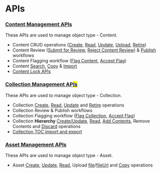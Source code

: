 # APIs

### [Content Management APIs](http://docs.sunbird.org/latest/apis/contentapi/index.html)

These APIs are used to manage object type - Content.&#x20;

* Content CRUD operations ([Create](http://docs.sunbird.org/latest/apis/contentapi/index.html#operation/Create%20Content), [Read](http://docs.sunbird.org/latest/apis/contentapi/index.html#operation/Read%20Content), [Update](http://docs.sunbird.org/latest/apis/contentapi/index.html#operation/Update%20Content), [Upload](http://docs.sunbird.org/latest/apis/contentapi/index.html#operation/Upload%20Content), [Retire](http://docs.sunbird.org/latest/apis/contentapi/index.html#operation/Retire%20Content))
* Content Review ([Submit for Review](http://docs.sunbird.org/latest/apis/contentapi/index.html#operation/Submit%20Content%20for%20Review), [Reject Content Review](http://docs.sunbird.org/latest/apis/contentapi/index.html#operation/Reject%20Content%20Review))  & [Publish](http://docs.sunbird.org/latest/apis/contentapi/index.html#operation/Publish%20Content) workflows
* Content Flagging workflow ([Flag Content](http://docs.sunbird.org/latest/apis/contentapi/index.html#operation/Flag%20Content), [Accept Flag](http://docs.sunbird.org/latest/apis/contentapi/index.html#operation/Accept%20Flag)) &#x20;
* Content [Search](http://docs.sunbird.org/latest/apis/contentapi/index.html#operation/Search%20Content), [Copy](http://docs.sunbird.org/latest/apis/contentapi/index.html#operation/Copy%20Content) & [Import](http://docs.sunbird.org/latest/apis/contentapi/index.html#operation/Import%20Content)
* [Content Lock APIs](http://docs.sunbird.org/latest/apis/lockService/index.html)

### [Collection Management AP<mark style="color:blue;">Is</mark>](http://docs.sunbird.org/latest/apis/collectionapi/index.html)<mark style="color:blue;"></mark>

These APIs are used to manage object type - Collection.&#x20;

* Collection [Create](http://docs.sunbird.org/latest/apis/collectionapi/index.html#operation/Collection%20Create), [Read](http://docs.sunbird.org/latest/apis/collectionapi/index.html#operation/CollectionRead), [Update](http://docs.sunbird.org/latest/apis/collectionapi/index.html#operation/CollectionUpdate) and [Retire](http://docs.sunbird.org/latest/apis/collectionapi/index.html#operation/CollectionRetire) operations
* Collection Review & Publish workflows
* Collection Flagging workflow ([Flag Collection](http://docs.sunbird.org/latest/apis/collectionapi/index.html#operation/CollectionFlag), [Accept Flag](http://docs.sunbird.org/latest/apis/collectionapi/index.html#operation/CollectionFlagAccept)) &#x20;
* Collection **Hierarchy** [Create/Update](http://docs.sunbird.org/latest/apis/collectionapi/index.html#operation/Collection%20Update), [Read](http://docs.sunbird.org/latest/apis/collectionapi/index.html#operation/Read%20Collection%20Hierarchy), [Add Contents](http://docs.sunbird.org/latest/apis/collectionapi/index.html#operation/Add%20Collection%20Hierarchy), Remove Contents and [Discard](http://docs.sunbird.org/latest/apis/collectionapi/index.html#operation/CollectionDiscard) operations
* [Collection TOC import and export](http://docs.sunbird.org/latest/apis/collectioncsvapi/index.html)

### [Asset Management APIs](http://docs.sunbird.org/latest/apis/assetapi/index.html)

These APIs are used to manage object type - Asset.

* Asset [Create](http://docs.sunbird.org/latest/apis/assetapi/index.html#operation/AssetCreate), [Update](http://docs.sunbird.org/latest/apis/assetapi/index.html#operation/AssetUpdate), [Read](http://docs.sunbird.org/latest/apis/assetapi/index.html#operation/AssetRead), Upload [file](http://docs.sunbird.org/latest/apis/assetapi/index.html#operation/AssetUpload)/[fileUrl](http://docs.sunbird.org/latest/apis/assetapi/index.html#operation/AssetUploadUrl) and [Copy](http://docs.sunbird.org/latest/apis/assetapi/index.html#operation/Asset%20Copy) operations
